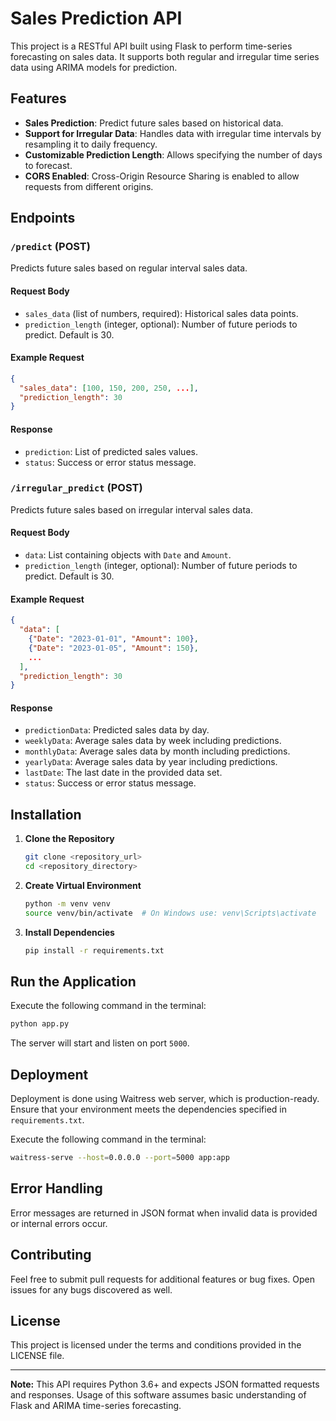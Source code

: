 # Sales Prediction API

This project is a RESTful API built using Flask to perform time-series forecasting on sales data. It supports both regular and irregular time series data using ARIMA models for prediction.

## Features

- **Sales Prediction**: Predict future sales based on historical data.
- **Support for Irregular Data**: Handles data with irregular time intervals by resampling it to daily frequency.
- **Customizable Prediction Length**: Allows specifying the number of days to forecast.
- **CORS Enabled**: Cross-Origin Resource Sharing is enabled to allow requests from different origins.

## Endpoints

### `/predict` (POST)

Predicts future sales based on regular interval sales data.

#### Request Body

- `sales_data` (list of numbers, required): Historical sales data points.
- `prediction_length` (integer, optional): Number of future periods to predict. Default is 30.

#### Example Request

```json
{
  "sales_data": [100, 150, 200, 250, ...],
  "prediction_length": 30
}
```

#### Response

- `prediction`: List of predicted sales values.
- `status`: Success or error status message.

### `/irregular_predict` (POST)

Predicts future sales based on irregular interval sales data.

#### Request Body

- `data`: List containing objects with `Date` and `Amount`.
- `prediction_length` (integer, optional): Number of future periods to predict. Default is 30.

#### Example Request

```json
{
  "data": [
    {"Date": "2023-01-01", "Amount": 100},
    {"Date": "2023-01-05", "Amount": 150},
    ...
  ],
  "prediction_length": 30
}
```

#### Response

- `predictionData`: Predicted sales data by day.
- `weeklyData`: Average sales data by week including predictions.
- `monthlyData`: Average sales data by month including predictions.
- `yearlyData`: Average sales data by year including predictions.
- `lastDate`: The last date in the provided data set.
- `status`: Success or error status message.

## Installation

1. **Clone the Repository**

   ```bash
   git clone <repository_url>
   cd <repository_directory>
   ```

2. **Create Virtual Environment**

   ```bash
   python -m venv venv
   source venv/bin/activate  # On Windows use: venv\Scripts\activate
   ```

3. **Install Dependencies**

   ```bash
   pip install -r requirements.txt
   ```

## Run the Application

Execute the following command in the terminal:

```bash
python app.py
```

The server will start and listen on port `5000`.

## Deployment

Deployment is done using Waitress web server, which is production-ready. Ensure that your environment meets the dependencies specified in `requirements.txt`.

Execute the following command in the terminal:

```bash
waitress-serve --host=0.0.0.0 --port=5000 app:app
```

## Error Handling

Error messages are returned in JSON format when invalid data is provided or internal errors occur.

## Contributing

Feel free to submit pull requests for additional features or bug fixes. Open issues for any bugs discovered as well.

## License

This project is licensed under the terms and conditions provided in the LICENSE file.

---

**Note:** This API requires Python 3.6+ and expects JSON formatted requests and responses. Usage of this software assumes basic understanding of Flask and ARIMA time-series forecasting.